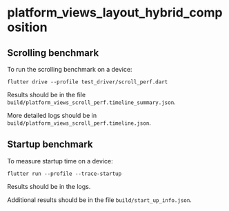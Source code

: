 # platform_views_layout_hybrid_composition

## Scrolling benchmark

To run the scrolling benchmark on a device:

```
flutter drive --profile test_driver/scroll_perf.dart
```

Results should be in the file `build/platform_views_scroll_perf.timeline_summary.json`.

More detailed logs should be in `build/platform_views_scroll_perf.timeline.json`.


## Startup benchmark

To measure startup time on a device:

```
flutter run --profile --trace-startup
```

Results should be in the logs.

Additional results should be in the file `build/start_up_info.json`.

